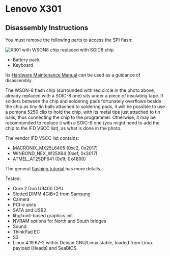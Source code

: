 # Lenovo X301

## Disassembly Instructions

You must remove the following parts to access the SPI flash:

![X301 with WSON8 chip replaced with SOIC8 chip](x301_kb_removed.jpg)

* Battery pack
* Keyboard

Its [Hardware Maintenance Manual](https://download.lenovo.com/ibmdl/pub/pc/pccbbs/mobiles_pdf/43y9441.pdf) can be used as a guidance of disassembly.

The WSON-8 flash chip (surrounded with red circle in the photo above,
already replaced with a SOIC-8 one) sits under a piece of insulating
tape. If solders between the chip and soldering pads fortunately
overflows beside the chip as tiny tin balls attached to soldering pads,
it will be possible to use a pomona 5250 clip to hold the chip, with
its metal tips just attached to tin balls, thus connecting the chip to
the programmer. Otherwise, it may be recommended to replace it with a
SOIC-8 one (you might need to add the chip to the IFD VSCC list), as
what is done in the photo.

The vendor IFD VSCC list contains:
- MACRONIX_MX25L6405 (0xc2, 0x2017)
- WINBOND_NEX_W25X64 (0xef, 0x3017)
- ATMEL_AT25DF641 (0x1f, 0x4800)

The general [flashing tutorial] has more details.

Tested:
- Core 2 Duo U9400 CPU
- Slotted DIMM 4GiB*2 from Samsung
- Camera
- PCI-e slots
- SATA and USB2
- libgfxinit-based graphics init
- NVRAM options for North and South bridges
- Sound
- ThinkPad EC
- S3
- Linux 4.19.67-2 within Debian GNU/Linux stable, loaded from
  Linux payload (Heads) and SeaBIOS.


[flashing tutorial]: ../../tutorial/flashing_firmware/ext_power.md

